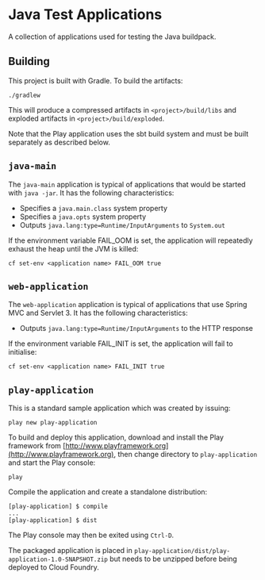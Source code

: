 # Java Test Applications

A collection of applications used for testing the Java buildpack.

## Building

This project is built with Gradle. To build the artifacts:

	./gradlew

This will produce a compressed artifacts in `<project>/build/libs` and exploded artifacts in `<project>/build/exploded`.

Note that the Play application uses the sbt build system and must be built separately as described below.

## `java-main`
The `java-main` application is typical of applications that would be started with `java -jar`.  It has the following characteristics:

* Specifies a `java.main.class` system property
* Specifies a `java.opts` system property
* Outputs `java.lang:type=Runtime/InputArguments` to `System.out`

If the environment variable FAIL_OOM is set, the application will repeatedly exhaust the heap until the JVM is killed:

    cf set-env <application name> FAIL_OOM true

## `web-application`
The `web-application` application is typical of applications that use Spring MVC and Servlet 3.  It has the following characteristics:

* Outputs `java.lang:type=Runtime/InputArguments` to the HTTP response

If the environment variable FAIL_INIT is set, the application will fail to initialise:

    cf set-env <application name> FAIL_INIT true

## `play-application`

This is a standard sample application which was created by issuing:

    play new play-application

To build and deploy this application, download and install the Play framework from [http://www.playframework.org](http://www.playframework.org),
then change directory to `play-application` and start the Play console:

    play

Compile the application and create a standalone distribution:

    [play-application] $ compile
    ...
    [play-application] $ dist

The Play console may then be exited using `Ctrl-D`.

The packaged application is placed in `play-application/dist/play-application-1.0-SNAPSHOT.zip` but needs to be unzipped before being
deployed to Cloud Foundry.
